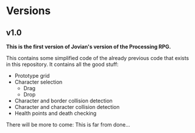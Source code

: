 # Versions

## v1.0

**This is the first version of Jovian's version of the Processing RPG.**

This contains some simplified code of the already previous code that exists in this repository.
It contains all the good stuff:

- Prototype grid
- Character selection
	- Drag
	- Drop
- Character and border collision detection
- Character and character collision detection
- Health points and death checking

There will be more to come:
This is far from done...
